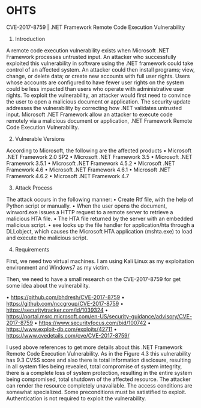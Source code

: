 # OHTS
CVE-2017-8759 | .NET Framework Remote Code Execution Vulnerability

1)	Introduction

A remote code execution vulnerability exists when Microsoft .NET Framework processes untrusted input. An attacker who successfully exploited this vulnerability in software using the .NET framework could take control of an affected system. An attacker could then install programs; view, change, or delete data; or create new accounts with full user rights. Users whose accounts are configured to have fewer user rights on the system could be less impacted than users who operate with administrative user rights.
To exploit the vulnerability, an attacker would first need to convince the user to open a malicious document or application. The security update addresses the vulnerability by correcting how .NET validates untrusted input. Microsoft .NET Framework allow an attacker to execute code remotely via a malicious document or application, .NET Framework Remote Code Execution Vulnerability.

2)	Vulnerable Versions

According to Microsoft, the following are the affected products
•	Microsoft .NET Framework 2.0 SP2
•	Microsoft .NET Framework 3.5
•	Microsoft .NET Framework 3.5.1
•	Microsoft .NET Framework 4.5.2
•	Microsoft .NET Framework 4.6
•	Microsoft .NET Framework 4.6.1
•	Microsoft .NET Framework 4.6.2
•	Microsoft .NET Framework 4.7

3)	Attack Process

The attack occurs in the following manner:
•	Create Rtf file, with the help of Python script or manually.
•	When the user opens the document, winword.exe issues a HTTP request to a remote server to retrieve a malicious HTA file.
•	The HTA file returned by the server with an embedded malicious script.
•	exe looks up the file handler for application/hta through a DLLobject, which causes the Microsoft HTA application (mshta.exe) to load and execute the malicious script.

4)	Requirements

First, we need two virtual machines. I am using Kali Linux as my exploitation environment and Windows7 as my victim. 

Then, we need to have a small research on the CVE-2017-8759 for get some idea about the vulnerability.

•	https://github.com/bhdresh/CVE-2017-8759 
•	https://github.com/nccgroup/CVE-2017-8759 
•	https://securitytracker.com/id/1039324 
•	https://portal.msrc.microsoft.com/en-US/security-guidance/advisory/CVE-2017-8759 
•	https://www.securityfocus.com/bid/100742 
•	https://www.exploit-db.com/exploits/42711
•	https://www.cvedetails.com/cve/CVE-2017-8759/

I used above references to get more details about this .NET Framework Remote Code Execution Vulnerability. As in the Figure 4.3 this vulnerability has 9.3 CVSS score and also there is total information disclosure, resulting in all system files being revealed, total compromise of system integrity, there is a complete loss of system protection, resulting in the entire system being compromised, total shutdown of the affected resource. The attacker can render the resource completely unavailable. The access conditions are somewhat specialized. Some preconditions must be satistified to exploit. Authentication is not required to exploit the vulnerability.

